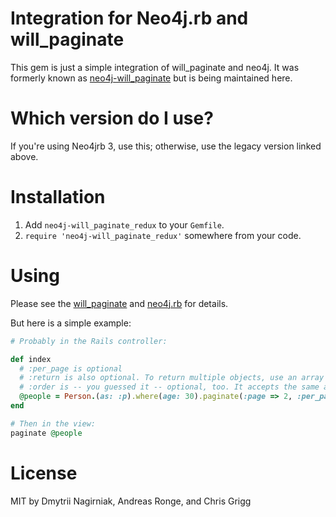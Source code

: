 Integration for Neo4j.rb and will_paginate
============================================

This gem is just a simple integration of will_paginate and neo4j. It was formerly known as [neo4j-will_paginate](https://github.com/dnagir/neo4j-will_paginate) but is being maintained here.

Which version do I use?
==================

If you're using Neo4jrb 3, use this; otherwise, use the legacy version linked above.

Installation
==================

1. Add `neo4j-will_paginate_redux` to your `Gemfile`.
2. `require 'neo4j-will_paginate_redux'` somewhere from your code.

Using
==================

Please see the [will_paginate](https://github.com/mislav/will_paginate)
and [neo4j.rb](https://github.com/neo4jrb/neo4j) for details.

But here is a simple example:

```ruby
# Probably in the Rails controller:

def index
  # :per_page is optional
  # :return is also optional. To return multiple objects, use an array of symbols
  # :order is -- you guessed it -- optional, too. It accepts the same arguments as Neo4j::ActiveNode::QueryProxy's `order` method
  @people = Person.(as: :p).where(age: 30).paginate(:page => 2, :per_page => 20, return: :p, order: :name) 
end

# Then in the view:
paginate @people

```

License
=====================

MIT by Dmytrii Nagirniak, Andreas Ronge, and Chris Grigg

